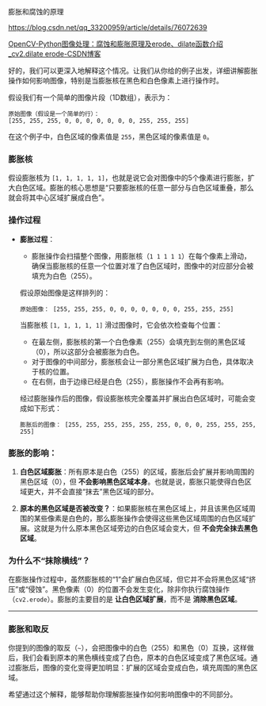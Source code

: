 

膨胀和腐蚀的原理

https://blog.csdn.net/qq_33200959/article/details/76072639





[OpenCV-Python图像处理：腐蚀和膨胀原理及erode、dilate函数介绍_cv2.dilate erode-CSDN博客](https://blog.csdn.net/LaoYuanPython/article/details/109441709)





好的，我们可以更深入地解释这个情况。让我们从你给的例子出发，详细讲解膨胀操作如何影响图像，特别是当膨胀核在黑色和白色像素上进行操作时。

假设我们有一个简单的图像片段（1D数组），表示为：

```
原始图像（假设是一个简单的行）：
[255, 255, 255, 0, 0, 0, 0, 0, 0, 0, 255, 255, 255]
```

在这个例子中，白色区域的像素值是 `255`，黑色区域的像素值是 `0`。

### 膨胀核
假设膨胀核为 `[1, 1, 1, 1, 1]`，也就是说它会对图像中的5个像素进行膨胀，扩大白色区域。膨胀的核心思想是“只要膨胀核的任意一部分与白色区域重叠，那么就会将其中心区域扩展成白色”。

### 操作过程

- **膨胀过程**：
  - 膨胀操作会扫描整个图像，用膨胀核（`1 1 1 1 1`）在每个像素上滑动，确保当膨胀核的任意一个位置对准了白色区域时，图像中的对应部分会被填充为白色（255）。
  
  假设原始图像是这样排列的：
  
  ```
  原始图像： [255, 255, 255, 0, 0, 0, 0, 0, 0, 0, 255, 255, 255]
  ```

  当膨胀核 `[1, 1, 1, 1, 1]` 滑过图像时，它会依次检查每个位置：
  
  - 在最左侧，膨胀核的第一个白色像素（255）会填充到左侧的黑色区域（0），所以这部分会被膨胀为白色。
  - 对于图像的中间部分，膨胀核会让一部分黑色区域扩展为白色，具体取决于核的位置。
  - 在右侧，由于边缘已经是白色（255），膨胀操作不会再有影响。

  经过膨胀操作后的图像，假设膨胀核完全覆盖并扩展出白色区域时，可能会变成如下形式：
  
  ```
  膨胀后的图像： [255, 255, 255, 255, 255, 255, 0, 0, 0, 255, 255, 255, 255]
  ```

### 膨胀的影响：
1. **白色区域膨胀**：所有原本是白色（255）的区域，膨胀后会扩展并影响周围的黑色区域（0），但 **不会影响黑色区域本身**。也就是说，膨胀只能使得白色区域更大，并不会直接“抹去”黑色区域的部分。

2. **原本的黑色区域是否被改变？**：如果膨胀核在黑色区域上，并且该黑色区域周围的某些像素是白色的，那么膨胀操作会使得这些黑色区域周围的白色区域扩展。这就是为什么原本黑色区域旁边的白色区域会变大，但 **不会完全抹去黑色区域**。

### 为什么不“抹除横线”？
在膨胀操作过程中，虽然膨胀核的“1”会扩展白色区域，但它并不会将黑色区域“挤压”或“侵蚀”。黑色像素（0）的位置不会发生变化，除非你执行腐蚀操作（`cv2.erode`）。膨胀的主要目的是 **让白色区域扩展**，而不是 **消除黑色区域**。

---

### 膨胀和取反
你提到的图像的取反（`~`），会把图像中的白色（255）和黑色（0）互换，这样做后，我们会看到原本的黑色横线变成了白色，原本的白色区域变成了黑色区域。通过膨胀后，图像的变化变得更加明显：扩展的区域会变成白色，填充周围的黑色区域。

希望通过这个解释，能够帮助你理解膨胀操作如何影响图像中的不同部分。